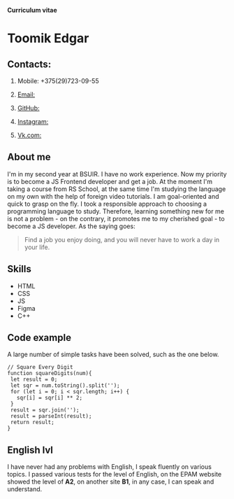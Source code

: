 **Curriculum vitae**

# Toomik Edgar

## Contacts:

1. Mobile: +375(29)723-09-55

2. [Email:](prodep007z@gmail.com)

3. [GitHub:](https://github.com/edgarrii)

4. [Instagram:](https://www.instagram.com/edgar.too/)

5. [Vk.com:](https://vk.com/edtoomik)

## About me

I'm in my second year at BSUIR. I have no work experience. Now my priority is to become a JS Frontend developer and get a job. At the moment I'm taking a course from RS School, at the same time I'm studying the language on my own with the help of foreign video tutorials. I am goal-oriented and quick to grasp on the fly. I took a responsible approach to choosing a programming language to study. Therefore, learning something new for me is not a problem - on the contrary, it promotes me to my cherished goal - to become a JS developer. As the saying goes: 
> Find a job you enjoy doing, and you will never have to work a day in your life.

## Skills

* HTML
* CSS
* JS
* Figma
* C++

## Code example

A large number of simple tasks have been solved, such as the one below.
```
// Square Every Digit
function squareDigits(num){
 let result = 0;
 let sqr = num.toString().split('');
 for (let i = 0; i < sqr.length; i++) {
   sqr[i] = sqr[i] ** 2;
 }
 result = sqr.join('');
 result = parseInt(result);
 return result;
}
```

## English lvl

I have never had any problems with English, I speak fluently on various topics. I passed various tests for the level of English, on the EPAM website showed the level of __A2__, on another site __B1__, in any case, I can speak and understand.
